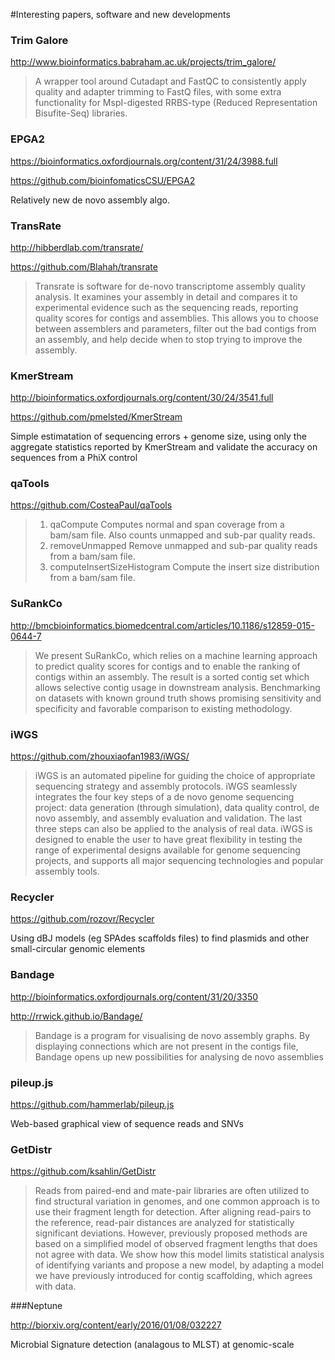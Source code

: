 #Interesting papers, software and new developments


### Trim Galore

http://www.bioinformatics.babraham.ac.uk/projects/trim_galore/

>A wrapper tool around Cutadapt and FastQC to consistently apply quality and adapter trimming to FastQ files, with some extra functionality for MspI-digested RRBS-type (Reduced Representation Bisufite-Seq) libraries.

### EPGA2

https://bioinformatics.oxfordjournals.org/content/31/24/3988.full

https://github.com/bioinfomaticsCSU/EPGA2

Relatively new de novo assembly algo. 


### TransRate

http://hibberdlab.com/transrate/

https://github.com/Blahah/transrate

>Transrate is software for de-novo transcriptome assembly quality analysis. It examines your assembly in detail and compares it to experimental evidence such as the sequencing reads, reporting quality scores for contigs and assemblies. This allows you to choose between assemblers and parameters, filter out the bad contigs from an assembly, and help decide when to stop trying to improve the assembly.


### KmerStream

http://bioinformatics.oxfordjournals.org/content/30/24/3541.full

https://github.com/pmelsted/KmerStream


Simple estimatation of sequencing errors + genome size, using only the aggregate statistics reported by KmerStream and validate the accuracy on sequences from a PhiX control

### qaTools

https://github.com/CosteaPaul/qaTools

>1. qaCompute
>   Computes normal and span coverage from a bam/sam file.
>   Also counts unmapped and sub-par quality reads.
>2. removeUnmapped
>   Remove unmapped and sub-par quality reads from a bam/sam file.
>3. computeInsertSizeHistogram
>   Compute the insert size distribution from a bam/sam file.

### SuRankCo

http://bmcbioinformatics.biomedcentral.com/articles/10.1186/s12859-015-0644-7

>We present SuRankCo, which relies on a machine learning approach to predict quality scores for contigs and to enable the ranking of contigs within an assembly. The result is a sorted contig set which allows selective contig usage in downstream analysis. Benchmarking on datasets with known ground truth shows promising sensitivity and specificity and favorable comparison to existing methodology.

### iWGS

https://github.com/zhouxiaofan1983/iWGS/

>iWGS is an automated pipeline for guiding the choice of appropriate sequencing strategy and assembly protocols. iWGS seamlessly integrates the four key steps of a de novo genome sequencing project: data generation (through simulation), data quality control, de novo assembly, and assembly evaluation and validation. The last three steps can also be applied to the analysis of real data. iWGS is designed to enable the user to have great flexibility in testing the range of experimental designs available for genome sequencing projects, and supports all major sequencing technologies and popular assembly tools.


### Recycler

https://github.com/rozovr/Recycler

Using dBJ models (eg SPAdes scaffolds files) to find plasmids and other small-circular genomic elements


### Bandage

http://bioinformatics.oxfordjournals.org/content/31/20/3350

http://rrwick.github.io/Bandage/

>Bandage is a program for visualising de novo assembly graphs. By displaying connections which are not present in the contigs file, Bandage opens up new possibilities for analysing de novo assemblies


### pileup.js

https://github.com/hammerlab/pileup.js

Web-based graphical view of sequence reads and SNVs


### GetDistr

https://github.com/ksahlin/GetDistr

>Reads from paired-end and mate-pair libraries are often utilized to find structural variation in genomes, and one common approach is to use their fragment length for detection. After aligning read-pairs to the reference, read-pair distances are analyzed for statistically significant deviations. However, previously proposed methods are based on a simplified model of observed fragment lengths that does not agree with data. We show how this model limits statistical analysis of identifying variants and propose a new model, by adapting a model we have previously introduced for contig scaffolding, which agrees with data.

###Neptune

http://biorxiv.org/content/early/2016/01/08/032227

Microbial Signature detection (analagous to MLST) at genomic-scale

